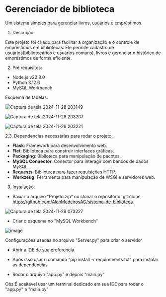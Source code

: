 # Gerenciador de biblioteca
Um sistema simples para gerenciar livros, usuários e empréstimos.

1. Descrição:

Este projeto foi criado para facilitar a organização e o controle de empréstimos em bibliotecas. Ele permite cadastro de usuários(bibliotecários e usuários comuns), livros e gerenciar o histórico de empréstimos de forma eficiente.

2. Pré requisitos:

- Node.js v22.8.0
- Python 3.12.6
- MySQL Workbench

Esquema de tabelas:


![Captura de tela 2024-11-28 203149](https://github.com/user-attachments/assets/e32e2842-da59-4eae-9433-269fc049095f)

![Captura de tela 2024-11-28 203207](https://github.com/user-attachments/assets/b9828e3a-99c3-4a91-a3dd-d024832e47eb)

![Captura de tela 2024-11-28 203221](https://github.com/user-attachments/assets/3930923e-739d-4660-b12d-5b75b75bfd04)

2.3. Dependencias necessárias para rodar o projeto:

- **Flask**: Framework para desenvolvimento web.
- **Flet**: Biblioteca para construir interfaces gráficas.
- **Packaging**: Biblioteca para manipulação de pacotes.
- **MySQL Connector**: Conector para interagir com bancos de dados MySQL.
- **Requests**: Biblioteca para fazer requisições HTTP.
- **Werkzeug**: Ferramenta para manipulação de WSGI e servidores web.

3. Instalação:

- Baixar o arquivo "Projeto.zip" ou clonar o repositório: git clone https://github.com/AlanMedeirosAG/sistema-de-biblioteca

![Captura de tela 2024-11-29 073227](https://github.com/user-attachments/assets/fe7be053-4e11-422e-ab32-76bd53d8f4d9)

- Criar o esquema no "MySQL Workbench"

![image](https://github.com/user-attachments/assets/5a9d7115-2e93-4f17-83fb-5d76ff413b8e)

Configurações usadas no arquivo "Server.py" para criar o servidor

- Abrir a IDE de sua preferencia 

- Após isso usar o comando "pip install -r requirements.txt" para instalar as dependencias

- Rodar o arquivo "app.py" e depois "main.py"

Obs:É aceitavel usar um terminal dedicado em sua IDE para rodar o "app.py" e "main.py"
